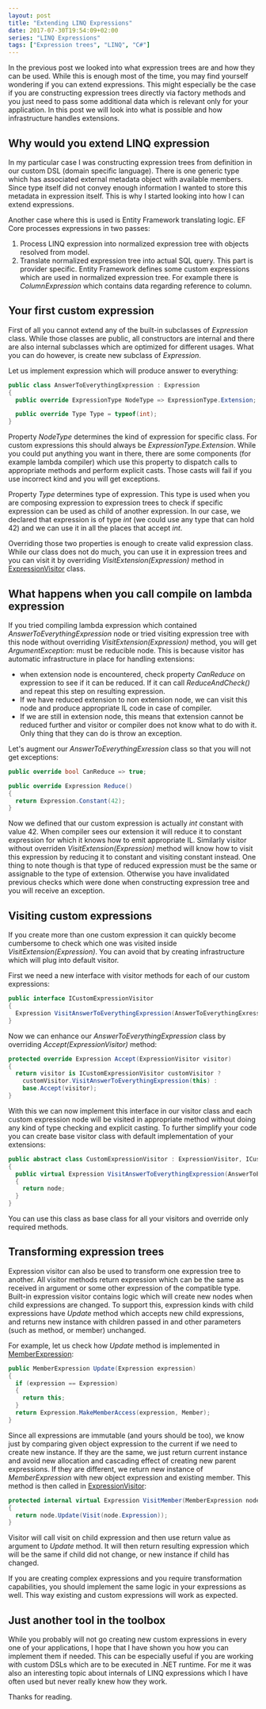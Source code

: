 ```yaml
---
layout: post
title: "Extending LINQ Expressions"
date: 2017-07-30T19:54:09+02:00
series: "LINQ Expressions"
tags: ["Expression trees", "LINQ", "C#"]
---
```


In the previous post we looked into what expression trees are and how they can be used.
While this is enough most of the time, you may find yourself wondering if you can
extend expressions. This might especially be the case if you are constructing
expression trees directly via factory methods and you just need to pass some
additional data which is relevant only for your application. In this post we will
look into what is possible and how infrastructure handles extensions.

<!--more-->

## Why would you extend LINQ expression

In my particular case I was constructing expression trees from definition in our
custom DSL (domain specific language). There is one generic type which has
associated external metadata object with available members. Since type itself
did not convey enough information I wanted to store this metadata in expression
itself. This is why I started looking into how I can extend expressions.

Another case where this is used is Entity Framework translating logic. EF Core
processes expressions in two passes:
1. Process LINQ expression into normalized expression tree with objects resolved
from model.
2. Translate normalized expression tree into actual SQL query. This part is provider
specific.
Entity Framework defines some custom expressions which are used in normalized
expression tree. For example there is _ColumnExpression_ which contains data
regarding reference to column.

## Your first custom expression

First of all you cannot extend any of the built-in subclasses of _Expression_ class.
While those classes are public, all constructors are internal and there are also internal
subclasses which are optimized for different usages. What you can do however, is create
new subclass of _Expression_.

Let us implement expression which will produce answer to everything:
```csharp
public class AnswerToEverythingExpression : Expression
{
  public override ExpressionType NodeType => ExpressionType.Extension;

  public override Type Type = typeof(int);
}
```

Property _NodeType_ determines the kind of expression for specific class. For
custom expressions this should always be _ExpressionType.Extension_. While you
could put anything you want in there, there are some components (for example lambda
compiler) which use this property to dispatch calls to appropriate methods and
perform explicit casts. Those casts will fail if you use incorrect kind and you
will get exceptions.

Property _Type_ determines type of expression. This type is used when you are
composing expression to expression trees to check if specific expression can be
used as child of another expression. In our case, we declared that expression is
of type _int_ (we could use any type that can hold 42) and we can use it in all
the places that accept _int_.

Overriding those two properties is enough to create valid expression class. While
our class does not do much, you can use it in expression trees and you can visit
it by overriding _VisitExtension(Expression)_ method in [ExpressionVisitor][1]
class.

## What happens when you call compile on lambda expression

If you tried compiling lambda expression which contained _AnswerToEverythingExpression_
node or tried visiting expression tree with this node without overriding _VisitExtension(Expression)_
method, you will get _ArgumentException_: must be reducible node. This is because
visitor has automatic infrastructure in place for handling extensions:
- when extension node is encountered, check property _CanReduce_ on expression to
see if it can be reduced. If it can call _ReduceAndCheck()_ and repeat this step
on resulting expression.
- If we have reduced extension to non extension node, we can visit this node and
produce appropriate IL code in case of compiler.
- If we are still in extension node, this means that extension cannot be reduced
further and visitor or compiler does not know what to do with it. Only thing that
they can do is throw an exception.

Let's augment our _AnswerToEverythingExression_ class so that you will not get
exceptions:
```csharp
public override bool CanReduce => true;

public override Expression Reduce()
{
  return Expression.Constant(42);
}
```

Now we defined that our custom expression is actually _int_ constant with value 42.
When compiler sees our extension it will reduce it to constant expression for
which it knows how to emit appropriate IL. Similarly visitor without overriden
_VisitExtension(Expression)_ method will know how to visit this expression by reducing
it to constant and visiting constant instead. One thing to note though is that
type of reduced expression must be the same or assignable to the type of extension.
Otherwise you have invalidated previous checks which were done when constructing
expression tree and you will receive an exception.

## Visiting custom expressions

If you create more than one custom expression it can quickly become cumbersome
to check which one was visited inside _VisitExtension(Expression)_. You can avoid
that by creating infrastructure which will plug into default visitor.

First we need a new interface with visitor methods for each of our custom expressions:
```csharp
public interface ICustomExpressionVisitor
{
  Expression VisitAnswerToEverythingExpression(AnswerToEverythingExression node);
}
```

Now we can enhance our _AnswerToEverythingExpression_ class by overriding _Accept(ExpressionVisitor)_
method:
```csharp
protected override Expression Accept(ExpressionVisitor visitor)
{
  return visitor is ICustomExpressionVisitor customVisitor ?
    customVisitor.VisitAnswerToEverythingExpression(this) :
    base.Accept(visitor);
}
```

With this we can now implement this interface in our visitor class and each custom
expression node will be visited in appropriate method without doing any kind of
type checking and explicit casting. To further simplify your code you can create
base visitor class with default implementation of your extensions:

```csharp
public abstract class CustomExpressionVisitor : ExpressionVisitor, ICustomExpressionVisitor
{
  public virtual Expression VisitAnswerToEverythingExpression(AnswerToEverythingExression node)
  {
    return node;
  }
}
```

You can use this class as base class for all your visitors and override only
required methods.

## Transforming expression trees

Expression visitor can also be used to transform one expression tree to another.
All visitor methods return expression which can be the same as received in argument
or some other expression of the compatible type. Built-in expression visitor
contains logic which will create new nodes when child expressions are changed.
To support this, expression kinds with child expressions have _Update_
method which accepts new child expressions, and returns new instance with children
passed in and other parameters (such as method, or member) unchanged.

For example, let us check how _Update_ method is implemented in [MemberExpression][2]:
```csharp
public MemberExpression Update(Expression expression)
{
  if (expression == Expression)
  {
    return this;
  }
  return Expression.MakeMemberAccess(expression, Member);
}
```
Since all expressions are immutable (and yours should be too), we know just by
comparing given object expression to the current if we need to create new instance.
If they are the same, we just return current instance and avoid new allocation
and cascading effect of creating new parent expressions. If they are different,
we return new instance of _MemberExpression_ with new object expression and existing
member. This method is then called
in [ExpressionVisitor][3]:
```csharp
protected internal virtual Expression VisitMember(MemberExpression node)
{
  return node.Update(Visit(node.Expression));
}
```
Visitor will call visit on child expression and then use return value as argument
to _Update_ method. It will then return resulting expression which will be the same
if child did not change, or new instance if child has changed.

If you are creating complex expressions and you require transformation capabilities,
you should implement the same logic in your expressions as well. This way existing
and custom expressions will work as expected.

## Just another tool in the toolbox

While you probably will not go creating new custom expressions in every one of your
applications, I hope that I have shown you how you can implement them if needed.
This can be especially useful if you are working with custom DSLs which are to be
executed in .NET runtime. For me it was also an interesting topic about internals
of LINQ expressions which I have often used but never really knew how they work.

Thanks for reading.

[1]: https://msdn.microsoft.com/en-us/library/system.linq.expressions.expressionvisitor(v=vs.110).aspx
[2]: https://github.com/dotnet/corefx/blob/master/src/System.Linq.Expressions/src/System/Linq/Expressions/MemberExpression.cs#L79
[3]: https://github.com/dotnet/corefx/blob/master/src/System.Linq.Expressions/src/System/Linq/Expressions/ExpressionVisitor.cs#L371
